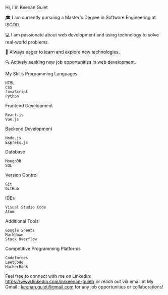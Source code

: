 Hi, I'm Keenan Guiet

🎓 I am currently pursuing a Master's Degree in Software Engineering at ISCOD.

💻 I am passionate about web development and using technology to solve real-world problems.

🚀 Always eager to learn and explore new technologies.

🔍 Actively seeking new job opportunities in web development.

My Skills
Programming Languages

    HTML
    CSS
    JavaScript
    Python

Frontend Development

    React.js
    Vue.js

Backend Development

    Node.js
    Express.js

Database

    MongoDB
    SQL

Version Control

    Git
    GitHub

IDEs

    Visual Studio Code
    Atom

Additional Tools

    Google Sheets
    Markdown
    Stack Overflow

Competitive Programming Platforms

    Codeforces
    LeetCode
    HackerRank

Feel free to connect with me on LinkedIn: https://www.linkedin.com/in/keenan-guiet/ or reach out via email at My Gmail : keenan.guiet@gmail.com for any job opportunities or collaborations!
